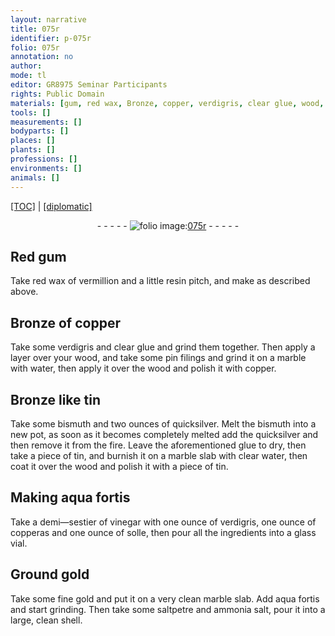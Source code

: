 ```yaml
---
layout: narrative
title: 075r
identifier: p-075r
folio: 075r
annotation: no
author:
mode: tl
editor: GR8975 Seminar Participants
rights: Public Domain
materials: [gum, red wax, Bronze, copper, verdigris, clear glue, wood, pin filings, marble, water, tin, bismuth, quicksilver, glue, clear water, aqua fortis, vinegar, copperas, solle, gold, saltpetre, ammonia salt]
tools: []
measurements: []
bodyparts: []
places: []
plants: []
professions: []
environments: []
animals: []
---
```


<p><a href="{{ site.baseurl }}/translation/" target="_blank">[TOC]</a> | <a href="{{ site.baseurl }}/texts/p-075r_tc/">[diplomatic]</a></p><div class="folio" align="center">- - - - - <a href="http://gallica.bnf.fr/ark:/12148/btv1b10500001g/f155.item" target="_blank"><img src="https://cu-mkp.github.io/2017-workshop-edition/assets/photo-icon.png" alt="folio image: " style="display:inline-block; margin-bottom:-3px;"/>075r</a> - - - - - </div>  
  

## Red <span class="m">gum</span>

 
 Take <span class="m">red wax</span> of vermillion and a little <span class="del"></span> resin pitch, <span class="sup">and make</span> as described above.
 
 
  

## <span class="m">Bronze</span> of <span class="m">copper</span>

 
 Take some <span class="m">verdigris</span> and <span class="m">clear glue</span> and grind them together. Then apply a layer over your <span class="m">wood</span>, and take some <span class="m">pin filings</span> and grind it on a <span class="m">marble</span> with <span class="m">water</span>, then apply it over the <span class="m">wood</span> and polish it with <span class="m">copper</span>.
 
 
  

## <span class="m">Bronze</span> like <span class="m">tin</span>

 
 Take some <span class="m">bismuth</span> and two ounces of <span class="m">quicksilver</span>. Melt the <span class="m">bismuth</span> into a new pot, as soon as it becomes completely melted add the <span class="del"></span> <span class="m">quicksilver</span> and then remove it from the fire. Leave the aforementioned <span class="m">glue</span> to dry, then take a piece of <span class="m">tin</span>, and burnish it on a <span class="m">marble</span> <span class="sup">slab</span> with <span class="m">clear water</span>, then coat it over the <span class="m">wood</span> and polish it with a piece of <span class="m">tin</span>.
 
 
  

## Making <span class="m">aqua fortis</span>

 
 Take a demi—sestier of <span class="m">vinegar</span> with one ounce of <span class="m">verdigris</span>, one ounce of <span class="m">copperas</span> and one ounce of <span class="m">solle</span>, then pour all the ingredients into a glass vial.
 
 
  

## Ground <span class="m">gold</span>

 
 Take some fine <span class="m">gold</span> and put it on a very clean <span class="del"></span> <span class="m">marble</span> slab. Add <span class="m">aqua fortis</span> and start grinding. Then take some <span class="m">saltpetre</span> and <span class="m">ammonia salt</span>, pour it into a large, clean shell.
 
